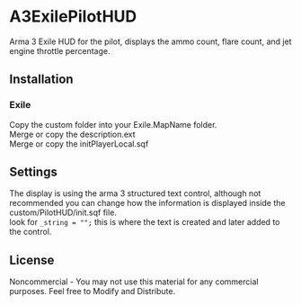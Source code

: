 # A3ExilePilotHUD
Arma 3 Exile HUD for the pilot, displays the ammo count, flare count, and jet engine throttle percentage.

## Installation
### Exile
Copy the custom folder into your Exile.MapName folder.  
Merge or copy the description.ext  
Merge or copy the initPlayerLocal.sqf  

  
## Settings
The display is using the arma 3 structured text control, although not recommended you can change how the information is displayed inside the custom/PilotHUD/init.sqf file.  
look for ``` _string = ""; ``` this is where the text is created and later added to the control.


## License
Noncommercial - You may not use this material for any commercial purposes. 
Feel free to Modify and Distribute.

